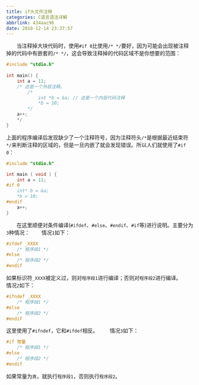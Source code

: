 ```yaml
---
title: if头文件注释
categories: C语言语法详解
abbrlink: 434aac96
date: 2018-12-14 23:37:57
---
```

&emsp;&emsp;当注释掉大块代码时，使用`#if 0`比使用`/* */`要好，因为可能会出现被注释掉的代码中有嵌套的`/* */`，这会导致注释掉的代码区域不是你想要的范围：

``` cpp
#include "stdio.h"
​
int main() {
    int a = 11;
    /* 这是一个外层注释。
        /*
            int *b = &a; // 这是一个内层代码注释
            *b = 10;
        */
    a++;
    */
}
```

上面的程序编译后发现缺少了一个注释符号，因为注释符头`/*`是根据最近结束符`*/`来判断注释的区域的，但是一旦内嵌了就会发现错误。所以人们就使用了`#if 0`：

``` cpp
#include "stdio.h"

int main ( void ) {
    int a = 11;
#if 0
    int* b = &a;
    *b = 10;
#endif
    a++;
}
```

&emsp;&emsp;在这里顺便对条件编译(`#ifdef`、`#else`、`#endif`、`#if`等)进行说明。主要分为`3`种情况：
&emsp;&emsp;情况`1`如下：

``` cpp
#ifdef _XXXX
    /* 程序段1 */
#else
    /* 程序段2 */
#endif
```

如果标识符`_XXXX`被定义过，则对`程序段1`进行编译；否则对`程序段2`进行编译。
&emsp;&emsp;情况`2`如下：

``` cpp
#ifndef _XXXX
    /* 程序段1 */
#else
    /* 程序段2 */
#endif
```

这里使用了`#ifndef`，它和`#ifdef`相反。
&emsp;&emsp;情况`3`如下：

``` cpp
#if 常量
    /* 程序段1 */
#else
    /* 程序段2 */
#endif
```

如果常量为`真`，就执行`程序段1`，否则执行`程序段2`。